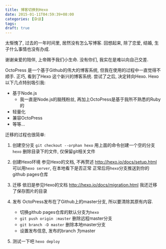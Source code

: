 ```yaml
---
title: 博客切换到Hexo
date: 2015-01-11T04:59:39+08:00
categories: [杂谈]
tags:
draft: true
---
```


太惭愧了, 过去的一年时间里, 居然没有怎么写博客. 回想起来, 除了恋爱, 结婚, 生子什么事情也没有办成.

谢谢亲爱的陪伴, 上帝赐予我们小生命. 没有你们, 我实在是难以向自己交差.

OctoPress 是一个基于Github的伟大的博客系统, 但我在使用的过程中一直觉得不顺手.
正巧, 看到了Hexo 这个新兴的博客系统. 尝试了之后, 决定转向Hexo.
Hexo以下几点特别吸引我:
<!--more-->

- 基于Node.js
  + 我一直是Node.js的脑残粉丝, 再加上OctoPress是基于我所不熟悉的Ruby的
- 轻量化
- 兼容OctoPress
- 等等...

迁移的过程也很简单:

1. 创建空分支
   `git checkout --orphan hexo`
   用上面的命令创建一个空的分支`hexo`
   删除目录下的文件, 仅保留git相关文件

2. 创建Hexo环境
   参见Hexo的文档, 不再赘述
   http://hexo.io/docs/setup.html
   可以用`hexo server`, 在本地看下是否正常
   正常后将`hexo`分支推送到你的github pages仓库

3. 迁移
   依旧是参见Hexo的文档
   http://hexo.io/docs/migration.html
   我还迁移了保存图片的目录

4. 发布
   OctoPress发布在了Github上的master分支, 所以要清除其原有内容.
   * 切换github pages仓库的默认分支为`hexo`
   * `git push origin :master` 删除远程master分支
   * `git branch -D master` 删除本地master分支
   * 设置发布信息, 发布的branch 为master

5. 测试一下吧
   `hexo deploy`
   




